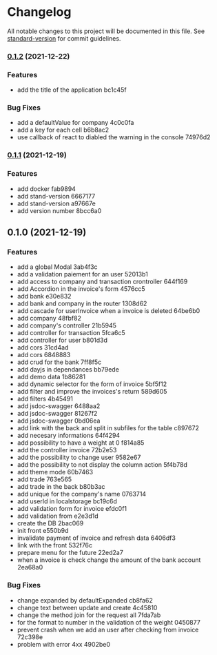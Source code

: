 # Changelog

All notable changes to this project will be documented in this file. See [standard-version](https://github.com/conventional-changelog/standard-version) for commit guidelines.

### [0.1.2](///compare/v0.1.1...v0.1.2) (2021-12-22)


### Features

* add the title of the application bc1c45f


### Bug Fixes

* add a defaultValue for company 4c0c0fa
* add a key for each cell b6b8ac2
* use callback of react to diabled the warning in the console 74976d2

### [0.1.1](///compare/v0.1.0...v0.1.1) (2021-12-19)


### Features

* add docker fab9894
* add stand-version 6667177
* add stand-version a97667e
* add version number 8bcc6a0

## 0.1.0 (2021-12-19)


### Features

* add a global Modal 3ab4f3c
* add a validation paiement for an user 52013b1
* add access to company and transaction crontroller 644f169
* add Accordion in the invoice's form 4576cc5
* add bank e30e832
* add bank and company in the router 1308d62
* add cascade for userInvoice when a invoice is deleted 64be6b0
* add company 48fbf82
* add company's controller 21b5945
* add controller for transaction 5fca6c5
* add controller for user b801d3d
* add cors 31cd4ad
* add cors 6848883
* add crud for the bank 7ff8f5c
* add dayjs in dependances bb79ede
* add demo data 1b86281
* add dynamic selector for the form of invoice 5bf5f12
* add filter and improve the invoices's return 589d605
* add filters 4b45491
* add jsdoc-swagger 6488aa2
* add jsdoc-swagger 81267f2
* add jsdoc-swagger 0bd06ea
* add link with the back and split in subfiles for the table c897672
* add necesary informations 64f4294
* add possibility to have a weight at 0 f814a85
* add the controller invoice 72b2e53
* add the possibility to change user 9582e67
* add the possibility to not display the column action 5f4b78d
* add theme mode 60b7463
* add trade 763e565
* add trade in the back b80b3ac
* add unique for the company's name 0763714
* add userId in localstorage bc19c6d
* add validation form for invoice efdc0f1
* add validation from e2e3d1d
* create the DB 2bac069
* init front e550b9d
* invalidate payment of invoice and refresh data 6406df3
* link with the front 532f76c
* prepare menu for the future 22ed2a7
* when a invoice is check change the amount of the bank account 2ea68a0


### Bug Fixes

* change expanded by defaultExpanded cb8fa62
* change text between update and create 4c45810
* change the method join for the request all 7fda7ab
* for the format to number in the validation of the weight 0450877
* prevent crash when we add an user after checking from invoice 72c398e
* problem with error 4xx 4902be0
